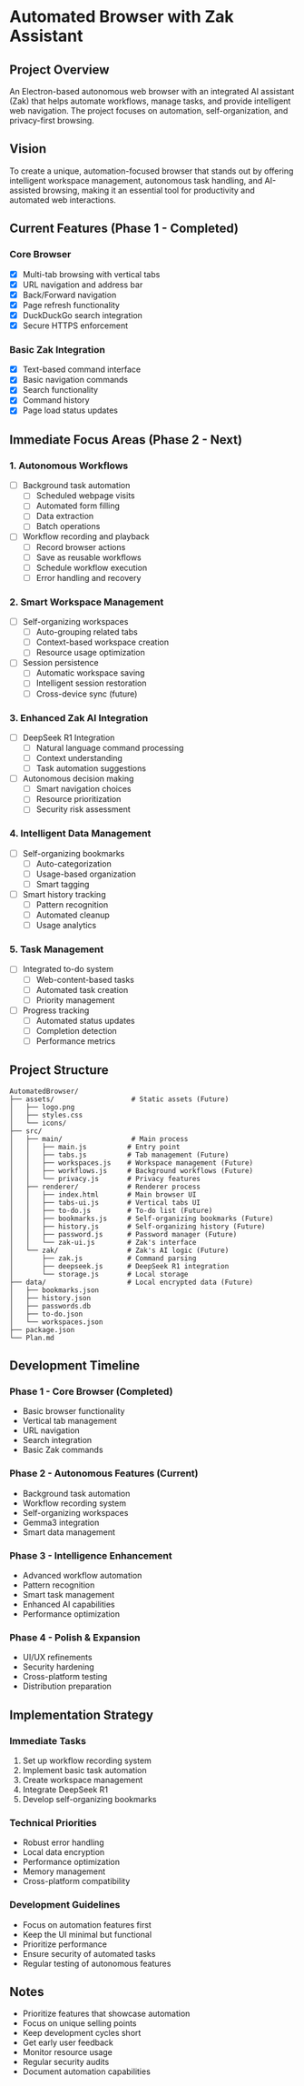 # Automated Browser with Zak Assistant

## Project Overview
An Electron-based autonomous web browser with an integrated AI assistant (Zak) that helps automate workflows, manage tasks, and provide intelligent web navigation. The project focuses on automation, self-organization, and privacy-first browsing.

## Vision
To create a unique, automation-focused browser that stands out by offering intelligent workspace management, autonomous task handling, and AI-assisted browsing, making it an essential tool for productivity and automated web interactions.

## Current Features (Phase 1 - Completed)
### Core Browser
- [x] Multi-tab browsing with vertical tabs
- [x] URL navigation and address bar
- [x] Back/Forward navigation
- [x] Page refresh functionality
- [x] DuckDuckGo search integration
- [x] Secure HTTPS enforcement

### Basic Zak Integration
- [x] Text-based command interface
- [x] Basic navigation commands
- [x] Search functionality
- [x] Command history
- [x] Page load status updates

## Immediate Focus Areas (Phase 2 - Next)
### 1. Autonomous Workflows
- [ ] Background task automation
  - [ ] Scheduled webpage visits
  - [ ] Automated form filling
  - [ ] Data extraction
  - [ ] Batch operations
- [ ] Workflow recording and playback
  - [ ] Record browser actions
  - [ ] Save as reusable workflows
  - [ ] Schedule workflow execution
  - [ ] Error handling and recovery

### 2. Smart Workspace Management
- [ ] Self-organizing workspaces
  - [ ] Auto-grouping related tabs
  - [ ] Context-based workspace creation
  - [ ] Resource usage optimization
- [ ] Session persistence
  - [ ] Automatic workspace saving
  - [ ] Intelligent session restoration
  - [ ] Cross-device sync (future)

### 3. Enhanced Zak AI Integration
- [ ] DeepSeek R1 Integration
  - [ ] Natural language command processing
  - [ ] Context understanding
  - [ ] Task automation suggestions
- [ ] Autonomous decision making
  - [ ] Smart navigation choices
  - [ ] Resource prioritization
  - [ ] Security risk assessment

### 4. Intelligent Data Management
- [ ] Self-organizing bookmarks
  - [ ] Auto-categorization
  - [ ] Usage-based organization
  - [ ] Smart tagging
- [ ] Smart history tracking
  - [ ] Pattern recognition
  - [ ] Automated cleanup
  - [ ] Usage analytics

### 5. Task Management
- [ ] Integrated to-do system
  - [ ] Web-content-based tasks
  - [ ] Automated task creation
  - [ ] Priority management
- [ ] Progress tracking
  - [ ] Automated status updates
  - [ ] Completion detection
  - [ ] Performance metrics

## Project Structure
```
AutomatedBrowser/
├── assets/                   # Static assets (Future)
│   ├── logo.png
│   ├── styles.css
│   └── icons/
├── src/
│   ├── main/                 # Main process
│   │   ├── main.js          # Entry point
│   │   ├── tabs.js          # Tab management (Future)
│   │   ├── workspaces.js    # Workspace management (Future)
│   │   ├── workflows.js     # Background workflows (Future)
│   │   └── privacy.js       # Privacy features
│   ├── renderer/            # Renderer process
│   │   ├── index.html       # Main browser UI
│   │   ├── tabs-ui.js       # Vertical tabs UI
│   │   ├── to-do.js         # To-do list (Future)
│   │   ├── bookmarks.js     # Self-organizing bookmarks (Future)
│   │   ├── history.js       # Self-organizing history (Future)
│   │   ├── password.js      # Password manager (Future)
│   │   └── zak-ui.js        # Zak's interface
│   └── zak/                 # Zak's AI logic (Future)
│       ├── zak.js           # Command parsing
│       ├── deepseek.js      # DeepSeek R1 integration
│       └── storage.js       # Local storage
├── data/                    # Local encrypted data (Future)
│   ├── bookmarks.json
│   ├── history.json
│   ├── passwords.db
│   ├── to-do.json
│   └── workspaces.json
├── package.json
└── Plan.md
```

## Development Timeline
### Phase 1 - Core Browser (Completed)
- Basic browser functionality
- Vertical tab management
- URL navigation
- Search integration
- Basic Zak commands

### Phase 2 - Autonomous Features (Current)
- Background task automation
- Workflow recording system
- Self-organizing workspaces
- Gemma3 integration
- Smart data management

### Phase 3 - Intelligence Enhancement
- Advanced workflow automation
- Pattern recognition
- Smart task management
- Enhanced AI capabilities
- Performance optimization

### Phase 4 - Polish & Expansion
- UI/UX refinements
- Security hardening
- Cross-platform testing
- Distribution preparation

## Implementation Strategy
### Immediate Tasks
1. Set up workflow recording system
2. Implement basic task automation
3. Create workspace management
4. Integrate DeepSeek R1
5. Develop self-organizing bookmarks

### Technical Priorities
- Robust error handling
- Local data encryption
- Performance optimization
- Memory management
- Cross-platform compatibility

### Development Guidelines
- Focus on automation features first
- Keep the UI minimal but functional
- Prioritize performance
- Ensure security of automated tasks
- Regular testing of autonomous features

## Notes
- Prioritize features that showcase automation
- Focus on unique selling points
- Keep development cycles short
- Get early user feedback
- Monitor resource usage
- Regular security audits
- Document automation capabilities 